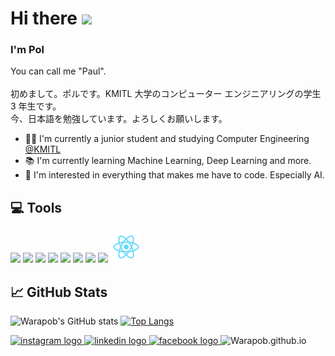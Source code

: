 # Hi there <img src="https://media.giphy.com/media/hvRJCLFzcasrR4ia7z/giphy.gif" width="30px"/>
### I'm Pol 
You can call me "Paul".
<br/>
<br/>初めまして。ポルです。KMITL 大学のコンピューター エンジニアリングの学生 3 年生です。
<br/>今、日本語を勉強しています。よろしくお願いします。
- 🧑🏻 I'm currently a junior student and studying Computer Engineering [@KMITL](https://www.kmitl.ac.th/en)
- 📚 I'm currently learning Machine Learning, Deep Learning and more.
- 🌟 I'm interested in everything that makes me have to code. Especially AI.
<div>
  <h2> 💻 Tools</h3>
  <img src="https://avatars.githubusercontent.com/u/21206976?s=200&v=4" width="50px" />
  <img src="https://numpy.org/images/logo.svg" width="50px" />
  <img src="https://avatars.githubusercontent.com/u/215947?s=200&v=4" width="50px" />
  <img src="https://avatars.githubusercontent.com/u/15658638?s=200&v=4" width="50px" />
  <img src="https://avatars.githubusercontent.com/u/365630?s=200&v=4" width="50px" />
  <img src="https://seaborn.pydata.org/_images/logo-mark-lightbg.svg" width="50px" />
  <img src="https://upload.wikimedia.org/wikipedia/commons/thumb/3/38/Jupyter_logo.svg/1200px-Jupyter_logo.svg.png" width="50px" />
  <img src="https://opencv.org/wp-content/uploads/2022/05/logo.png" width="50px" />
  <img src="https://raw.githubusercontent.com/github/explore/80688e429a7d4ef2fca1e82350fe8e3517d3494d/topics/react/react.png" width="50px" />
  
  
</div>

## 📈 GitHub Stats

<div>

![Warapob's GitHub stats](https://github-readme-stats.vercel.app/api?username=Warapob&show_icons=true&card_width=400&hide_border=true&theme=github_dark)
[![Top Langs](https://github-readme-stats.vercel.app/api/top-langs/?username=Warapob&layout=compact&theme=github_dark&hide_border=true&card_width=300&langs_count=8)](https://github.com/Watanai1245/github-readme-stats)
  
</div>
<div>
  <a href="https://www.instagram.com/pol_warapob/" target="_blank">
    <img src="https://img.shields.io/static/v1?message=Instagram&logo=instagram&label=&color=E4405F&logoColor=white&labelColor=&style=for-the-badge" height="25" alt="instagram logo"  />
  </a>
  <a href="https://www.linkedin.com/in/warapob-keatkongsang-57a871249/" target="_blank">
    <img src="https://img.shields.io/static/v1?message=LinkedIn&logo=linkedin&label=&color=0077B5&logoColor=white&labelColor=&style=for-the-badge" height="25" alt="linkedin logo"  />
  </a>
  <a href="https://web.facebook.com/warapob.keatkongsang" target="_blank">
    <img src="https://img.shields.io/static/v1?message=Facebook&logo=facebook&label=&color=1877F2&logoColor=white&labelColor=&style=for-the-badge" height="25" alt="facebook logo"  />
  </a>
  <img src="https://komarev.com/ghpvc/?username=Warapob&label=Views&color=blue&style=for-the-badge" height="25" alt="Warapob.github.io" />
  
</div>












<!--
**Palapolla/Palapolla** is a ✨ _special_ ✨ repository because its `README.md` (this file) appears on your GitHub profile.

Here are some ideas to get you started:

- 🔭 I’m currently working on ...
- 🌱 I’m currently learning ...
- 👯 I’m looking to collaborate on ...
- 🤔 I’m looking for help with ...
- 💬 Ask me about ...
- 📫 How to reach me: ...
- 😄 Pronouns: ...
- ⚡ Fun fact: ...
I'm interested in everything that makes me have to code. But, there isn't one in particular just for now.
![Alt Text](https://media1.giphy.com/media/u2pmTWUi0MXjyrMaVj/giphy.gif?cid=ecf05e47t7kx18ffud6ac45jk3myg930d5r204wru2hiefvg&rid=giphy.gif&ct=g)


[![Warapob's summary](https://github-profile-summary-cards.vercel.app/api/cards/profile-details?username=Warapob&theme=github_dark)](https://github.com/vn7n24fzkq/github-profile-summary-cards-example/tree/master/profile-summary-card-output)
![Warapob's lang](https://github-profile-summary-cards.vercel.app/api/cards/repos-per-language?username=Warapob&theme=github_dark)
![Warapob's productive time](https://github-profile-summary-cards.vercel.app/api/cards/productive-time?username=Warapob&theme=github_dark)

-->
